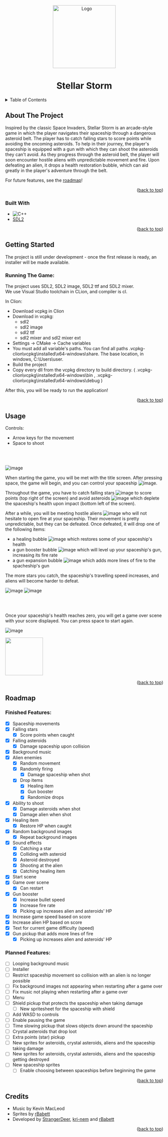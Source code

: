 <a name="readme-top"></a>
<br />
<div align="center">
  <a href="https://github.com/github_username/repo_name">
    <img src="https://github.com/StrangerDeer/cpp-space-invader/assets/113454591/4a7e2879-b5a6-47cc-b892-27a46f661ea0" alt="Logo" width="200" height="200">
  </a>
<h1 align="center">Stellar Storm</h1>
</div>


<details>
  <summary>Table of Contents</summary>
  <ol>
    <li>
      <a href="#about-the-project">About The Project</a>
      <ul>
        <li><a href="#built-with">Built With</a></li>
      </ul>
    </li>
    <li>
      <a href="#getting-started">Getting Started</a>
      <ul>
        <li><a href="#running-the-game">Running The Game</a></li>
      </ul>
    </li>
    <li><a href="#usage">Usage</a></li>
    <li><a href="#roadmap">Roadmap</a>
      <ul>
        <li><a href="#finished-features">Finished Features</a></li>
      </ul>
      <ul>
        <li><a href="#planned-features">Planned Features</a></li>
      </ul>
    </li>
    <li><a href="#credits">Credits</a></li>
  </ol>
</details>



## About The Project

Inspired by the classic Space Invaders, Stellar Storm is an arcade-style game in which the player navigates their spaceship through a dangerous asteroid belt. The player has to catch falling stars to score points while avoiding the oncoming asteroids. To help in their journey, the player's spaceship is equipped with a gun with which they can shoot the asteroids they can't avoid. As they progress through the asteroid belt, the player will soon encounter hostile aliens with unpredictable movement and fire. Upon defeating an alien, it drops a health restoration bubble, which can aid greatly in the player's adventure through the belt.
<br>

For future features, see the <a href="#roadmap">roadmap</a>!

<p align="right">(<a href="#readme-top">back to top</a>)</p>


### Built With

* ![C++](https://img.shields.io/badge/c++-%2300599C.svg?style=for-the-badge&logo=c%2B%2B&logoColor=white)
* [SDL2](https://www.libsdl.org)

<p align="right">(<a href="#readme-top">back to top</a>)</p>


## Getting Started
The project is still under development - once the first release is ready, an installer will be made available.

### Running The Game:
The project uses SDL2, SDL2 image, SDL2 ttf and SDL2 mixer.<br>
We use Visual Studio toolchain in CLion, and compiler is cl.

In Clion:

* Download vcpkg in Clion
* Download in vcpkg:
    * sdl2
    * sdl2 image
    * sdl2 ttf
    * sdl2 mixer and sdl2 mixer ext
* Settings -> CMake -> Cache variables
* You must add all variable's paths. You can find all paths .vcpkg-clion\vcpkg\installed\x64-windows\share. The base location, in windows, C:\Users\user.
* Build the project
* Copy every dll from the vcpkg directory to build directory. ( .vcpkg-clion\vcpkg\installed\x64-windows\bin , .vcpkg-clion\vcpkg\installed\x64-windows\debug )

After this, you will be ready to run the application!

<p align="right">(<a href="#readme-top">back to top</a>)</p>


## Usage

Controls:
* Arrow keys for the movement
* Space to shoot
<br>
<br>

![image](https://github.com/StrangerDeer/cpp-space-invader/assets/113454591/56e15a26-0663-428f-9301-9a9cdeeaf0f1)

When starting the game, you will be met with the title screen. After pressing space, the game will begin, and you can control your spaceship ![image](https://github.com/StrangerDeer/cpp-space-invader/assets/113454591/b1f7fc10-cc44-432b-ac6c-b581e3293d38).
<br>

Throughout the game, you have to catch falling stars ![image](https://github.com/StrangerDeer/cpp-space-invader/assets/113454591/101d6603-5af6-4966-afa9-ed064d48026b) to score points (top right of the screen) and avoid asteroids ![image](https://github.com/StrangerDeer/cpp-space-invader/assets/113454591/94c297bf-4ec2-4ffa-96a1-9d528a85d719) which deplete the spaceship's health upon impact (bottom left of the screen).

After a while, you will be meeting hostile aliens ![image](https://github.com/StrangerDeer/cpp-space-invader/assets/113454591/b3eff62b-e956-4f28-a8d8-8cf0f13ce163) who will not hesitate to open fire at your spaceship. Their movement is pretty unpredictable, but they can be defeated. Once defeated, it will drop one of the following items:
- a healing bubble ![image](https://github.com/StrangerDeer/cpp-space-invader/assets/113454591/e7175e9a-6d23-4390-92d8-d8f587710131) which restores some of your spaceship's health
- a gun booster bubble ![image](https://github.com/StrangerDeer/cpp-space-invader/assets/113454591/6c61fdc9-fa82-430b-9d6f-ee71ad5d402a) which will level up your spaceship's gun, increasing its fire rate
- a gun expansion bubble ![image](https://github.com/StrangerDeer/cpp-space-invader/assets/113454591/1c2fafdb-5e72-4dc0-8fcd-0662702b0f0f) which adds more lines of fire to the spacheship's gun

The more stars you catch, the spaceship's travelling speed increases, and aliens will become harder to defeat.

![image](https://github.com/StrangerDeer/cpp-space-invader/assets/113454591/6107fdc2-2c63-4cd2-8531-b7c20bf481b4)
![image](https://github.com/StrangerDeer/cpp-space-invader/assets/113454591/dfd45d64-5067-48ed-bc50-aceb5d58c16c)

<br>
<br>

Once your spaceship's health reaches zero, you will get a game over scene with your score displayed. You can press space to start again.

![image](https://github.com/StrangerDeer/cpp-space-invader/assets/113454591/480ae7f6-f9ec-4908-a4b9-880515736d40)


<img src="https://github.com/rBabett/hyperbloom/assets/113454591/d0164a49-36f2-4c45-8ed7-ad62696df50d" width="120" height="120"/>

<p align="right">(<a href="#readme-top">back to top</a>)</p>

## Roadmap

### Finished Features:

- [X] Spaceship movements
- [X] Falling stars
  - [X] Score points when caught
- [X] Falling asteroids
  - [X] Damage spaceship upon collision
- [X] Background music
- [X] Alien enemies
  - [X] Random movement
  - [X] Randomly firing
    - [X] Damage spaceship when shot
  - [X] Drop items
    - [X] Healing item
    - [X] Gun booster
    - [X] Randomize drops
- [X] Ability to shoot
  - [X] Damage asteroids when shot
  - [X] Damage alien when shot
- [X] Healing item
  - [X] Restore HP when caught
- [X] Random background images
  - [X] Repeat background images
- [X] Sound effects
  - [X] Catching a star
  - [X] Colliding with asteroid
  - [X] Asteroid destroyed
  - [X] Shooting at the alien
  - [X] Catching healing item
- [X] Start scene
- [X] Game over scene
  - [X] Can restart
- [X] Gun booster
  - [X] Increase bullet speed
  - [X] Increase fire rate
  - [X] Picking up increases alien and asteroids' HP
- [X] Increase game speed based on score
- [X] Increase alien HP based on score
- [X] Text for current game difficulty (speed)
- [X] Gun pickup that adds more lines of fire
  - [X] Picking up increases alien and asteroids' HP

### Planned Features:
- [ ] Looping background music
- [ ] Installer
- [ ] Restrict spaceship movement so collision with an alien is no longer possible
- [ ] Fix background images not appearing when restarting after a game over
- [ ] Fix music not playing when restarting after a game over
- [ ] Menu
- [ ] Shield pickup that protects the spaceship when taking damage
  - [ ] New spritesheet for the spaceship with shield
- [ ] Add WASD to controls
- [ ] Enable pausing the game
- [ ] Time slowing pickup that slows objects down around the spaceship
- [ ] Crystal asteroids that drop loot
- [ ] Extra points (star) pickup
- [ ] New sprites for asteroids, crystal asteroids, aliens and the spaceship taking damage
- [ ] New sprites for asteroids, crystal asteroids, aliens and the spaceship getting destroyed
- [ ] New spaceship sprites
  - [ ] Enable choosing between spaceships before beginning the game 

<p align="right">(<a href="#readme-top">back to top</a>)</p>

## Credits
* Music by Kevin MacLeod
* Sprites by [rBabett](https://github.com/rBabett)
* Developed by [StrangerDeer](https://github.com/StrangerDeer), [kri-nem](https://github.com/kri-nem) and [rBabett](https://github.com/rBabett)

<p align="right">(<a href="#readme-top">back to top</a>)</p>
